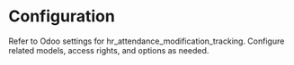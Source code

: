 # Configuration

Refer to Odoo settings for hr_attendance_modification_tracking. Configure related models, access rights, and options as needed.
